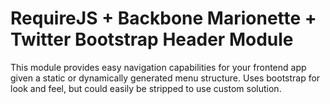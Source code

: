 RequireJS + Backbone Marionette + Twitter Bootstrap Header Module
==========

This module provides easy navigation capabilities for your frontend app given a static or dynamically generated menu structure.  Uses bootstrap for look and feel, but could easily be stripped to use custom solution. 
